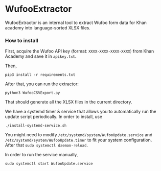 # WufooExtractor

WufooExtractor is an internal tool to extract Wufoo form data for Khan academy into language-sorted XLSX files.

### How to install

First, acquire the Wufoo API key (format: `XXXX-XXXX-XXXX-XXXX`) from Khan Academy and save it in `apikey.txt`.

Then,
```
pip3 install -r requirements.txt
```

After that, you can run the extractor:

```
python3 WufooCSVExport.py
```

That should generate all the XLSX files in the current directory.

We have a systemd timer & service that allows you to automatically run the update script periodically. In order to install, use
```
./install-systemd-service.sh
```

You might need to modify `/etc/systemd/system/WufooUpdate.service` and `/etc/systemd/system/WufooUpdate.timer` to fit your system configuration. After that `sudo systemctl daemon-reload`.

In order to run the service manually,
```
sudo systemctl start WufooUpdate.service
```
